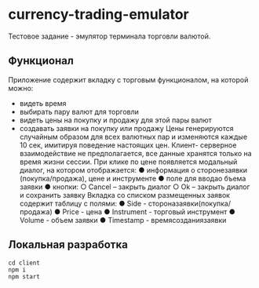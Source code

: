 # currency-trading-emulator

Тестовое задание - эмулятор терминала торговли валютой.

## Функционал

Приложение содержит вкладку с торговым функционалом, на которой можно:
- видеть время
- выбирать пару валют для торговли
- видеть цены на покупку и продажу для этой пары валют 
- создавать заявки на покупку или продажу
Цены генерируются случайным образом для всех валютных пар и изменяются каждые 10 сек, имитируя поведение настоящих цен. Клиент-
серверное взаимодействие не предполагается, все данные хранятся только на время жизни сессии.
При клике по цене появляется модальный диалог, на котором отображается:
● информация о сторонезаявки (покупка/продажа), цене и инструменте 
● поле для вводао бъема заявки
● кнопки:
○ Cancel – закрыть диалог
○ Ok – закрыть диалог и сохранить заявку
Вкладка со списком размещенных заявок содержит таблицу с полями:
● Side - стороназаявки(покупка/продажа) 
● Price - цена
● Instrument - торговый инструмент
● Volume - объем заявки
● Timestamp - времясозданиязаявки

## Локальная разработка

```console
cd client
npm i
npm start
```
